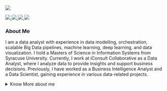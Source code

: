 <div align="left">
  <img src="https://readme-typing-svg.demolab.com?font=Open+Sans&size=25&vCenter=true&color=28F7D9&width=800&lines=Hello,+I'm+Ritik+Dhame!;Welcome+to+my+GitHub+Profile;%23DataEngineering+%23Hadoop+%23Spark+%23Kafka+%23Snowflake+%23Flink;%23MachineLearning+%23ScikitLearn+%23TensorFlow+%23PyTorch;%23DataAnalysis+%23Pandas+%23NumPy+%23SQL;%23DataVisualization+%23Matplotlib+%23Seaborn+%23Plotly;%23BigData+%23Hadoop+%23Spark+%23Kafka+%23Docker+%23Flink;%23DataProcessing+%23SQL+%23AWS+%23Azure;%23CloudComputing+%23AWS+%23GCP+%23Azure;%23BusinessIntelligence+%23Tableau+%23PowerBI+%23Looker&duration=500&pause=5000">
</div>

<p align="left">
  <a href="mailto:ritikdhame5@gmail.com" target="_blank">
    <img src="https://img.shields.io/badge/Email-ritikdhame5%40gmail.com-%230066D6?style=flat&logo=gmail">
  </a>
  <a href="https://www.linkedin.com/in/ritikdhame/" target="_blank">
    <img src="https://img.shields.io/badge/LinkedIn-ritikdhame-%230066D6?style=flat&logo=linkedin">
  </a>
  <a href="https://public.tableau.com/app/profile/ritik.dhame/vizzes" target="_blank">
    <img src="https://img.shields.io/badge/Tableau-ritik.dhame-%230066D6?style=flat&logo=tableau">
  </a>
  <a href="https://resplendent-biscotti-0290d4.netlify.app/" target="_blank">
    <img src="https://img.shields.io/badge/Request%20Resume-%230066D6?style=flat&logo=file">
  </a>
</p>

### About Me
I am a data analyst with experience in data modelling, orchestration, scalable Big Data pipelines, machine learning, deep learning, and data visualization. I hold a Masters of Science in Information Systems from Syracuse University. Currently, I work at iConsult Collaborative as a Data Analyst, where I analyze data to provide insights and support business decisions. Previously, I have worked as a Business Intelligence Analyst and a Data Scientist, gaining experience in various data-related projects.

<details>
  <summary>Know More about me</summary>
  
  As a passionate hiker, I know the thrill of reaching the summit and gaining a clear perspective of the terrain and landscape around me. Similarly, my love for data analysis and data science stems from the power it holds in providing a clearer picture of complex datasets, unlocking valuable insights that can drive success for organizations across various industries.

  My competency in data processing, building efficient data pipelines, visualization and handling data quality tools such as SQL, Spark, Tableau, and Power BI, Excel, DBT coupled with my experience in programming languages such as R, Python and machine learning libraries like TensorFlow, PySpark have allowed me to provide comprehensive solutions to organizations. My skills in cloud platforms and other tools like AWS, Snowflake, GitHub, Azure, Docker have enabled me to give organizations a complete understanding of their data, building data pipelines, conducting A/B testing, performing time series analysis, forecasting and conducting hypothesis testing to leverage it for their success.

  But my passion for exploration and analysis is never satisfied, and I am constantly seeking new ways to develop my skills and knowledge in this field. I am excited to apply my passion and expertise to a dynamic organization where I can continue to learn and grow while making valuable contributions to the team.
</details>
